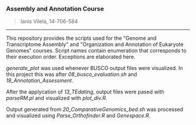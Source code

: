 ### Assembly and Annotation Course
> Ianis Vilela, 14-706-584
---

This repository provides the scripts used for the "Genome and Transcriptome Assembly" and "Organization and Annotation of Eukaryote Genomes" courses. Script names contain enumeration that corresponds to their execution order. Exceptions are elaborated here.

*generate_plot* was used whenever BUSCO output files were visualized. In this project this was after *08_busco_evaluation.sh* and *18_Annotation_Assessment*. 

After the applycation of *13_TEdating*, output files were pased with *parseRM.pl* and visualized with *plot_div.R*.

Output generated from *20_ComparativeGenomics_bed.sh* was processed and visualized using *Parse_Orthofinder.R* and *Genespace.R*. 
